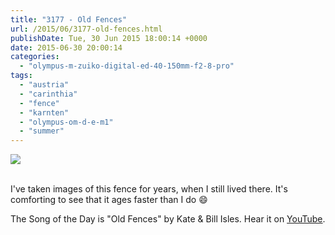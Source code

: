 ```yaml
---
title: "3177 - Old Fences"
url: /2015/06/3177-old-fences.html
publishDate: Tue, 30 Jun 2015 18:00:14 +0000
date: 2015-06-30 20:00:14
categories: 
  - "olympus-m-zuiko-digital-ed-40-150mm-f2-8-pro"
tags: 
  - "austria"
  - "carinthia"
  - "fence"
  - "karnten"
  - "olympus-om-d-e-m1"
  - "summer"
---
```

<div class="container">
<div class="center"><a target="_blank" href="https://d25zfm9zpd7gm5.cloudfront.net/1200x1200/2015/20150606_155008_lr.jpg"><img src="https://d25zfm9zpd7gm5.cloudfront.net/0600x0600/2015/20150606_155008_lr.jpg" /></a></div>
</div>
<br />

I've taken images of this fence for years, when I still lived there. It's comforting to see that it ages faster than I do 😄

The Song of the Day is "Old Fences" by Kate &amp; Bill Isles. Hear it on <a href="https://www.youtube.com/watch?v=jKiuK6XshG8" target="_blank">YouTube</a>.
